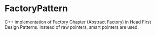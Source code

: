 # FactoryPattern
C++ implementation of Factory Chapter (Abstract Factory) in Head First Design Patterns. Instead of raw pointers, smart pointers are used.
